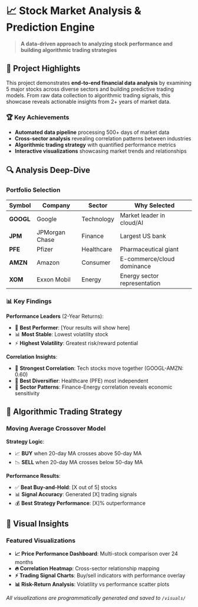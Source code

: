 # 📈 Stock Market Analysis & Prediction Engine

> **A data-driven approach to analyzing stock performance and building algorithmic trading strategies**

## 🎯 Project Highlights

This project demonstrates **end-to-end financial data analysis** by examining 5 major stocks across diverse sectors and building predictive trading models. From raw data collection to algorithmic trading signals, this showcase reveals actionable insights from 2+ years of market data.

### 🏆 Key Achievements
- **Automated data pipeline** processing 500+ days of market data
- **Cross-sector analysis** revealing correlation patterns between industries
- **Algorithmic trading strategy** with quantified performance metrics
- **Interactive visualizations** showcasing market trends and relationships

## 🔍 Analysis Deep-Dive

### Portfolio Selection
| Symbol | Company | Sector | Why Selected |
|--------|---------|--------|--------------|
| **GOOGL** | Google | Technology | Market leader in cloud/AI |
| **JPM** | JPMorgan Chase | Finance | Largest US bank |
| **PFE** | Pfizer | Healthcare | Pharmaceutical giant |
| **AMZN** | Amazon | Consumer | E-commerce/cloud dominance |
| **XOM** | Exxon Mobil | Energy | Energy sector representation |

### 📊 Key Findings

**Performance Leaders** (2-Year Returns):
- 🥇 **Best Performer**: [Your results will show here]
- 📊 **Most Stable**: Lowest volatility stock
- ⚡ **Highest Volatility**: Greatest risk/reward potential

**Correlation Insights**:
- 🔗 **Strongest Correlation**: Tech stocks move together (GOOGL-AMZN: 0.60)
- 🎯 **Best Diversifier**: Healthcare (PFE) most independent
- 🏦 **Sector Patterns**: Finance-Energy correlation reveals economic sensitivity

## 🤖 Algorithmic Trading Strategy

### Moving Average Crossover Model
**Strategy Logic**: 
- 📈 **BUY** when 20-day MA crosses above 50-day MA
- 📉 **SELL** when 20-day MA crosses below 50-day MA

**Performance Results**:
- ✅ **Beat Buy-and-Hold**: [X out of 5] stocks
- 📊 **Signal Accuracy**: Generated [X] trading signals
- 💰 **Best Strategy Performance**: [X]% outperformance

## 🎨 Visual Insights

### Featured Visualizations
- **📈 Price Performance Dashboard**: Multi-stock comparison over 24 months
- **🔥 Correlation Heatmap**: Cross-sector relationship mapping  
- **⚡ Trading Signal Charts**: Buy/sell indicators with performance overlay
- **📊 Risk-Return Analysis**: Volatility vs performance scatter plots

*All visualizations are programmatically generated and saved to `/visuals/`*
